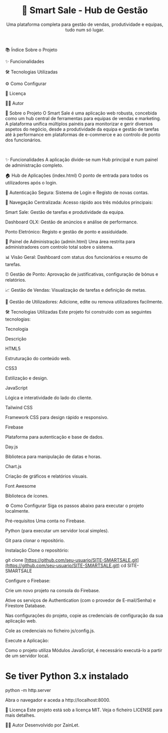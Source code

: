 <div align="center">
<h1 align="center">🚀 Smart Sale - Hub de Gestão</h1>
<p align="center">
Uma plataforma completa para gestão de vendas, produtividade e equipas, tudo num só lugar.
</p>
</div>

<br>

📚 Índice
Sobre o Projeto

✨ Funcionalidades

🛠️ Tecnologias Utilizadas

⚙️ Como Configurar

📄 Licença

👨‍💻 Autor

🌟 Sobre o Projeto
O Smart Sale é uma aplicação web robusta, concebida como um hub central de ferramentas para equipas de vendas e marketing. A plataforma unifica múltiplos painéis para monitorizar e gerir diversos aspetos do negócio, desde a produtividade da equipa e gestão de tarefas até à performance em plataformas de e-commerce e ao controlo de ponto dos funcionários.

<br>

✨ Funcionalidades
A aplicação divide-se num Hub principal e num painel de administração completo.

🏠 Hub de Aplicações (index.html)
O ponto de entrada para todos os utilizadores após o login.

🔐 Autenticação Segura: Sistema de Login e Registo de novas contas.

🧭 Navegação Centralizada: Acesso rápido aos três módulos principais:

Smart Sale: Gestão de tarefas e produtividade da equipa.

Dashboard OLX: Gestão de anúncios e análise de performance.

Ponto Eletrónico: Registo e gestão de ponto e assiduidade.

👑 Painel de Administração (admin.html)
Uma área restrita para administradores com controlo total sobre o sistema.

📊 Visão Geral: Dashboard com status dos funcionários e resumo de tarefas.

⏰ Gestão de Ponto: Aprovação de justificativas, configuração de bónus e relatórios.

📈 Gestão de Vendas: Visualização de tarefas e definição de metas.

👥 Gestão de Utilizadores: Adicione, edite ou remova utilizadores facilmente.

🛠️ Tecnologias Utilizadas
Este projeto foi construído com as seguintes tecnologias:

Tecnologia

Descrição

HTML5

Estruturação do conteúdo web.

CSS3

Estilização e design.

JavaScript

Lógica e interatividade do lado do cliente.

Tailwind CSS

Framework CSS para design rápido e responsivo.

Firebase

Plataforma para autenticação e base de dados.

Day.js

Biblioteca para manipulação de datas e horas.

Chart.js

Criação de gráficos e relatórios visuais.

Font Awesome

Biblioteca de ícones.

⚙️ Como Configurar
Siga os passos abaixo para executar o projeto localmente.

Pré-requisitos
Uma conta no Firebase.

Python (para executar um servidor local simples).

Git para clonar o repositório.

Instalação
Clone o repositório:

git clone [https://github.com/seu-usuario/SITE-SMARTSALE.git](https://github.com/seu-usuario/SITE-SMARTSALE.git)
cd SITE-SMARTSALE

Configure o Firebase:

Crie um novo projeto na consola do Firebase.

Ative os serviços de Authentication (com o provedor de E-mail/Senha) e Firestore Database.

Nas configurações do projeto, copie as credenciais de configuração da sua aplicação web.

Cole as credenciais no ficheiro js/config.js.

Execute a Aplicação:

Como o projeto utiliza Módulos JavaScript, é necessário executá-lo a partir de um servidor local.

# Se tiver Python 3.x instalado
python -m http.server

Abra o navegador e aceda a http://localhost:8000.

📄 Licença
Este projeto está sob a licença MIT. Veja o ficheiro LICENSE para mais detalhes.

👨‍💻 Autor
Desenvolvido por ZainLet.
